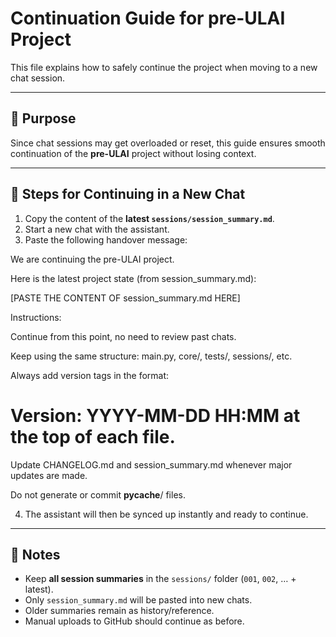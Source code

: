 # Continuation Guide for pre-ULAI Project

This file explains how to safely continue the project when moving to a new chat session.

---

## 🔹 Purpose
Since chat sessions may get overloaded or reset, this guide ensures smooth continuation of the **pre-ULAI** project without losing context.

---

## 🔹 Steps for Continuing in a New Chat
1. Copy the content of the **latest `sessions/session_summary.md`**.
2. Start a new chat with the assistant.
3. Paste the following handover message:

We are continuing the pre-ULAI project.

Here is the latest project state (from session_summary.md):

[PASTE THE CONTENT OF session_summary.md HERE]

Instructions:

Continue from this point, no need to review past chats.

Keep using the same structure: main.py, core/, tests/, sessions/, etc.

Always add version tags in the format:
# Version: YYYY-MM-DD HH:MM at the top of each file.

Update CHANGELOG.md and session_summary.md whenever major updates are made.

Do not generate or commit __pycache__/ files.


4. The assistant will then be synced up instantly and ready to continue.

---

## 🔹 Notes
- Keep **all session summaries** in the `sessions/` folder (`001`, `002`, … + latest).
- Only `session_summary.md` will be pasted into new chats.
- Older summaries remain as history/reference.
- Manual uploads to GitHub should continue as before.

